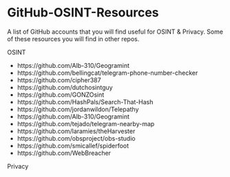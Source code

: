 # GitHub-OSINT-Resources
<p>A list of GitHub accounts that you will find useful for OSINT & Privacy. Some of these resources you will find in other repos.</p>
<p>OSINT</p>
<ul>
 <li>https://github.com/Alb-310/Geogramint</li>
 <li>https://github.com/bellingcat/telegram-phone-number-checker</li>
 <li>https://github.com/cipher387</li>
 <li>https://github.com/dutchosintguy</li>
 <li>https://github.com/GONZOsint</li>
 <li>https://github.com/HashPals/Search-That-Hash</li>
 <li>https://github.com/jordanwildon/Telepathy</li>
 <li>https://github.com/Alb-310/Geogramint</li>
 <li>https://github.com/tejado/telegram-nearby-map</li>
 <li>https://github.com/laramies/theHarvester</li>
 <li>https://github.com/obsproject/obs-studio</li>
 <li>https://github.com/smicallef/spiderfoot</li>
 <li>https://github.com/WebBreacher</li>
</ul>
<p>Privacy</p>
